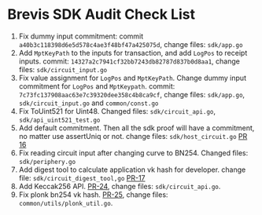 # Brevis SDK Audit Check List

1. Fix dummy input commitment: commit `a40b3c118398d6e5d578c4ae3f48bf47a425075d`, change files: `sdk/app.go`
2. Add `MptKeyPath` to the inputs for transaction, and add `LogPos` to receipt inputs. commit: `14327a2c7941cf32bb7243db82787d837b0d8aa1`, change files: `sdk/circuit_input.go`
3. Fix value assignment for `LogPos` and `MptKeyPath`. Change dummy input commitment for `LogPos` and `MptKeypath`. commit: `7c73fc137908aac63e7c39320dee358c4b8ca9cf`, change files: `sdk/app.go`, `sdk/circuit_input.go` and `common/const.go`
4. Fix ToUint521 for Uint48. Changed files: `sdk/circuit_api.go`, `sdk/api_uint521_test.go`
5. Add default commitment. Then all the sdk proof will have a commitment, no matter use assertUniq or not. change files: `sdk/host_circuit.go` [PR 16](https://github.com/brevis-network/brevis-sdk/pull/16)
6. Fix reading circuit input after changing curve to BN254. Changed files: `sdk/periphery.go`
7. Add digest tool to calculate application vk hash for developer. change file: `sdk/circuit_digest_tool,go` [PR-17](https://github.com/brevis-network/brevis-sdk/pull/17)
8. Add Keccak256 API. [PR-24](https://github.com/brevis-network/brevis-sdk/pull/24), change files: `sdk/circuit_api.go`.
9. Fix plonk bn254 vk hash. [PR-25](https://github.com/brevis-network/brevis-sdk/pull/25), change files: `common/utils/plonk_util.go`.